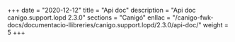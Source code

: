 +++
date        = "2020-12-12"
title       = "Api doc"
description = "Api doc canigo.support.lopd 2.3.0"
sections    = "Canigó"
enllac		= "/canigo-fwk-docs/documentacio-llibreries/canigo.support.lopd/2.3.0/api-doc/"
weight		= 5
+++
